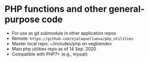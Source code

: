 # PHP functions and other general-purpose code

* For use as git submodule in other application repos
* Remote: `https://github.com/ojalaquellueva/php_utilities`
* Master local repo: ~/includes/php on vegbiendev
* Main php utilities repo as of 14 Sep. 2020
* Compatible with PHP7+ (e.g., mysqli)
